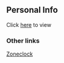 ## Personal Info
Click [here](https://srikantgudi.github.io) to view

### Other links
[Zoneclock](https://srikantgudi.github.io/zoneclock)
